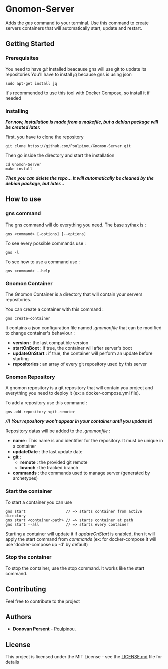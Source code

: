# Gnomon-Server
Adds the *gns* command to your terminal. Use this command to create servers containers that will automatically start, update and restart.


## Getting Started

### Prerequisites

You need to have *git* installed beacause gns will use git to update its repositories
You'll have to install *jq* because gns is using json

```
sudo apt-get install jq
```

It's recommended to use this tool with Docker Compose, so install it if needed


### Installing

***For now, installation is made from a makefile, but a debian package will be created later.***

First, you have to clone the repository
```
git clone https://github.com/Poulpinou/Gnomon-Server.git
```

Then go inside the directory and start the installation

```
cd Gnomon-Server
make install
```

***Then you can delete the repo... It will automatically be cleaned by the debian package, but later...***


## How to use

### gns command

The gns command will do everything you need. The base sythax is : 
```
gns <command> [-options] [--options]
```

To see every possible commands use :
```
gns -l
```

To see how to use a command use :
```
gns <command> --help
```


### Gnomon Container

The Gnomon Container is a directory that will contain your servers repositories.

You can create a container with this command : 
```
gns create-container
```

It contains a json configuration file named *.gnomonfile* that can be modified to change container's behaviour : 
- **version** : the last compatible version
- **startOnBoot** : if true, the container will after server's boot
- **updateOnStart** : if true, the container will perform an update before starting
- **repositories** : an array of every git repository used by this server


### Gnomon Repository
A gnomon repository is a git repository that will contain you project and everything you need to deploy it (ex: a docker-compose.yml file).

To add a repository use this command : 
```
gns add-repository <git-remote>
```

***/!\ Your repository won't appear in your container until you update it!***

Repository datas will be added to the *.gnomonfile* : 
- **name** : This name is and identifier for the repository. It must be unique in a container
- **updateDate** : the last update date
- **git** : 
    - **remote** : the provided git remote
    - **branch** : the tracked branch
- **commands** : the commands used to manage server (generated by archetypes)

### Start the container
To start a container you can use
```
gns start                  // => starts container from active directory
gns start <container-path> // => starts container at path
gns start --all            // => starts every container
```

Starting a container will update it if *updateOnStart* is enabled, then it will apply the start command from *commands* (ex: for docker-compose it will use 'docker-compose up -d' by default)

### Stop the container
To stop the container, use the stop command. It works like the start command.


## Contributing

Feel free to contribute to the project
 

## Authors

* **Donovan Persent** - [Poulpinou](https://github.com/Poulpinou).


## License

This project is licensed under the MIT License - see the [LICENSE.md](LICENSE.md) file for details